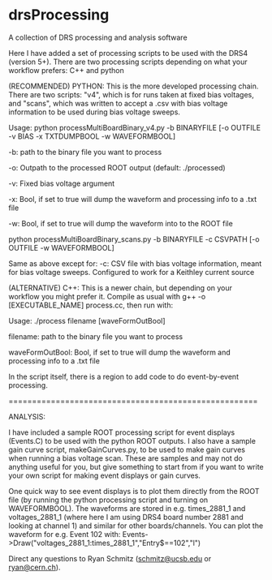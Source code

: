 # drsProcessing
A collection of DRS processing and analysis software

Here I have added a set of processing scripts to be used with the DRS4 (version 5+). There are two processing scripts depending on what your workflow prefers: C++ and python

(RECOMMENDED) PYTHON:
This is the more developed processing chain. There are two scripts: "v4", which is for runs taken at fixed bias voltages, and "scans", which was written to accept a .csv
with bias voltage information to be used during bias voltage sweeps.

Usage:
python processMultiBoardBinary_v4.py -b BINARYFILE [-o OUTFILE -v BIAS -x TXTDUMPBOOL -w WAVEFORMBOOL]

-b: path to the binary file you want to process

-o: Outpath to the processed ROOT output (default: ./processed)

-v: Fixed bias voltage argument

-x: Bool, if set to true will dump the waveform and processing info to a .txt file

-w: Bool, if set to true will dump the waveform into to the ROOT file

python processMultiBoardBinary_scans.py -b BINARYFILE -c CSVPATH [-o OUTFILE -w WAVEFORMBOOL]

Same as above except for:
-c: CSV file with bias voltage information, meant for bias voltage sweeps. Configured to work for a Keithley current source


(ALTERNATIVE) C++:
This is a newer chain, but depending on your workflow you might prefer it. Compile as usual with g++ -o [EXECUTABLE_NAME] process.cc, then run with:

Usage:
./process filename [waveFormOutBool]

filename: path to the binary file you want to process

waveFormOutBool: Bool, if set to true will dump the waveform and processing info to a .txt file


In the script itself, there is a region to add code to do event-by-event processing.

=====================================================

ANALYSIS:

I have included a sample ROOT processing script for event displays (Events.C) to be used with the python ROOT outputs. I also have a sample gain curve script,
makeGainCurves.py, to be used to make gain curves when running a bias voltage scan. These are samples and may not do anything useful for you, but give something 
to start from if you want to write your own script for making event displays or gain curves.

One quick way to see event displays is to plot them directly from the ROOT file (by running the python processing script and turning on WAVEFORMBOOL).
The waveforms are stored in e.g. times_2881_1 and voltages_2881_1 (where here I am using DRS4 board number 2881 and looking at channel 1) and similar for other boards/channels.
You can plot the waveform for e.g. Event 102 with: Events->Draw("voltages_2881_1:times_2881_1","Entry$==102","l")

Direct any questions to Ryan Schmitz (schmitz@ucsb.edu or ryan@cern.ch).
